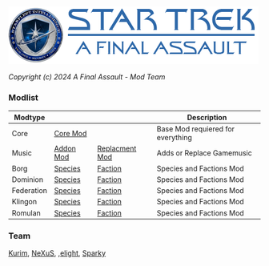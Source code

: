 ![Star Trek - A Final Assault](https://github.com/ST-AFA/.github/blob/872c45cdd6608a808fb1f70722d075263d2cc9e9/profile/profile.png)

_Copyright (c) 2024 A Final Assault - Mod Team_

### Modlist
| Modtype |  | | Description | 
| ------ | ------ | ------ | ------ |
| Core | [Core Mod](https://github.com/ST-AFA/Core) |  | Base Mod requiered for everything |
| Music | [Addon Mod](https://github.com/ST-AFA/Music-Addon) | [Replacment Mod](https://github.com/ST-AFA/Music-Replacement) | Adds or Replace Gamemusic |
| Borg | [Species](https://github.com/ST-AFA/Species-Borg) | [Faction](https://github.com/ST-AFA/Faction-Borg) | Species and Factions Mod |
| Dominion | [Species](https://github.com/ST-AFA/Species-Dominion) | [Faction](https://github.com/ST-AFA/Faction-Dominion) | Species and Factions Mod |
| Federation | [Species](https://github.com/ST-AFA/Species-Federation) | [Faction](https://github.com/ST-AFA/Faction-Federation) | Species and Factions Mod |
| Klingon | [Species](https://github.com/ST-AFA/Species-Klingon) | [Faction](https://github.com/ST-AFA/Faction-Klingon) | Species and Factions Mod |
| Romulan | [Species](https://github.com/ST-AFA/Species-Romulan) | [Faction](https://github.com/ST-AFA/Faction-Romulan) | Species and Factions Mod |

### Team
[Kurim](https://github.com/kurim), [NeXuS](https://github.com/Ne-X-uS), ,[elight](https://github.com/elight), [Sparky](https://github.com/Sparky848)
